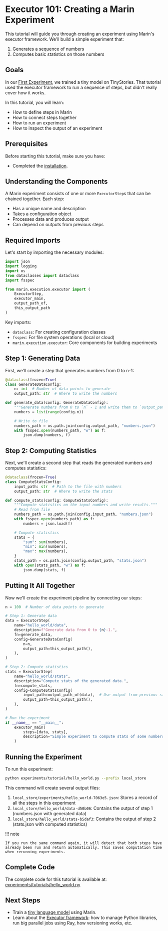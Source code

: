 # Executor 101: Creating a Marin Experiment

This tutorial will guide you through creating an experiment using Marin's executor framework. We'll build a simple experiment that:
1. Generates a sequence of numbers
2. Computes basic statistics on those numbers

## Goals

In our [First Experiment](first-experiment.md), we trained a tiny model on TinyStories.
That tutorial used the executor framework to run a sequence of steps, but didn't really cover how it works.

In this tutorial, you will learn:

- How to define steps in Marin
- How to connect steps together
- How to run an experiment
- How to inspect the output of an experiment

## Prerequisites

Before starting this tutorial, make sure you have:

- Completed the [installation](installation.md).

## Understanding the Components

A Marin experiment consists of one or more `ExecutorStep`s that can be chained together. Each step:

- Has a unique name and description
- Takes a configuration object
- Processes data and produces output
- Can depend on outputs from previous steps

## Required Imports

Let's start by importing the necessary modules:

```python
import json
import logging
import os
from dataclasses import dataclass
import fsspec

from marin.execution.executor import (
    ExecutorStep,
    executor_main,
    output_path_of,
    this_output_path
)
```

Key imports:

- `dataclass`: For creating configuration classes
- `fsspec`: For file system operations (local or cloud)
- `marin.execution.executor`: Core components for building experiments

## Step 1: Generating Data

First, we'll create a step that generates numbers from 0 to n-1:

```python
@dataclass(frozen=True)
class GenerateDataConfig:
    n: int  # Number of data points to generate
    output_path: str  # Where to write the numbers

def generate_data(config: GenerateDataConfig):
    """Generate numbers from 0 to `n` - 1 and write them to `output_path`."""
    numbers = list(range(config.n))

    # Write to file
    numbers_path = os.path.join(config.output_path, "numbers.json")
    with fsspec.open(numbers_path, "w") as f:
        json.dump(numbers, f)
```

## Step 2: Computing Statistics

Next, we'll create a second step that reads the generated numbers and computes statistics:

```python
@dataclass(frozen=True)
class ComputeStatsConfig:
    input_path: str  # Path to the file with numbers
    output_path: str  # Where to write the stats

def compute_stats(config: ComputeStatsConfig):
    """Compute statistics on the input numbers and write results."""
    # Read from file
    numbers_path = os.path.join(config.input_path, "numbers.json")
    with fsspec.open(numbers_path) as f:
        numbers = json.load(f)

    # Compute statistics
    stats = {
        "sum": sum(numbers),
        "min": min(numbers),
        "max": max(numbers),
    }
    stats_path = os.path.join(config.output_path, "stats.json")
    with open(stats_path, "w") as f:
        json.dump(stats, f)
```

## Putting It All Together

Now we'll create the experiment pipeline by connecting our steps:

```python
n = 100  # Number of data points to generate

# Step 1: Generate data
data = ExecutorStep(
    name="hello_world/data",
    description=f"Generate data from 0 to {n}-1.",
    fn=generate_data,
    config=GenerateDataConfig(
        n=n,
        output_path=this_output_path(),
    ),
)

# Step 2: Compute statistics
stats = ExecutorStep(
    name="hello_world/stats",
    description="Compute stats of the generated data.",
    fn=compute_stats,
    config=ComputeStatsConfig(
        input_path=output_path_of(data),  # Use output from previous step
        output_path=this_output_path(),
    ),
)

# Run the experiment
if __name__ == "__main__":
    executor_main(
        steps=[data, stats],
        description="Simple experiment to compute stats of some numbers.",
    )
```

## Running the Experiment

To run this experiment:

```bash
python experiments/tutorial/hello_world.py --prefix local_store
```

This command will create several output files:

1. `local_store/experiments/hello_world-7063e5.json`: Stores a record of all the steps in this experiment
2. `local_store/hello_world/data-d50b06`: Contains the output of step 1 (numbers.json with generated data)
3. `local_store/hello_world/stats-b5daf3`: Contains the output of step 2 (stats.json with computed statistics)

!!! note

    If you run the same command again, it will detect that both steps have already been run and return automatically. This saves computation time when rerunning experiments.

## Complete Code

The complete code for this tutorial is available at: [experiments/tutorials/hello_world.py](https://github.com/marin-community/marin/blob/main/experiments/tutorials/hello_world.py)

## Next Steps

- Train a [tiny language model](first-experiment.md) using Marin.
- Learn about the [Executor framework](../explanations/executor.md): how to manage Python libraries, run big parallel jobs using Ray, how versioning works, etc.

